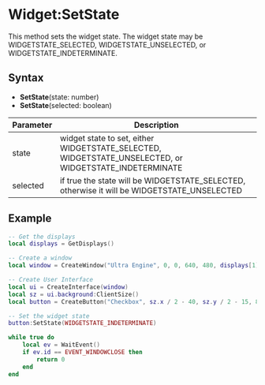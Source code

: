 # Widget:SetState

This method sets the widget state. The widget state may be WIDGETSTATE_SELECTED, WIDGETSTATE_UNSELECTED, or WIDGETSTATE_INDETERMINATE.

## Syntax

- **SetState**(state: number)
- **SetState**(selected: boolean)

| Parameter | Description |
|---|---|
| state | widget state to set, either WIDGETSTATE_SELECTED, WIDGETSTATE_UNSELECTED, or WIDGETSTATE_INDETERMINATE |
| selected | if true the state will be WIDGETSTATE_SELECTED, otherwise it will be WIDGETSTATE_UNSELECTED |

## Example

```lua
-- Get the displays
local displays = GetDisplays()

-- Create a window
local window = CreateWindow("Ultra Engine", 0, 0, 640, 480, displays[1])

-- Create User Interface
local ui = CreateInterface(window)
local sz = ui.background:ClientSize()
local button = CreateButton("Checkbox", sz.x / 2 - 40, sz.y / 2 - 15, 80, 30, ui.background, BUTTON_CHECKBOX)

-- Set the widget state
button:SetState(WIDGETSTATE_INDETERMINATE)

while true do
    local ev = WaitEvent()
    if ev.id == EVENT_WINDOWCLOSE then
        return 0
    end
end
```
